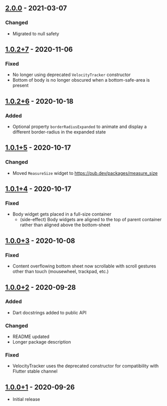 ## [2.0.0] - 2021-03-07
### Changed
- Migrated to null safety

## [1.0.2+7] - 2020-11-06
### Fixed
- No longer using deprecated `VelocityTracker` constructor
- Bottom of body is no longer obscured when a bottom-safe-area is present

## [1.0.2+6] - 2020-10-18
### Added
- Optional property `borderRadiusExpanded` to animate and display a different border-radius in the expanded state

## [1.0.1+5] - 2020-10-17
### Changed
- Moved `MeasureSize` widget to https://pub.dev/packages/measure_size

## [1.0.1+4] - 2020-10-17
### Fixed
- Body widget gets placed in a full-size container
  - (side-effect) Body widgets are aligned to the top of parent container rather than aligned above the bottom-sheet

## [1.0.0+3] - 2020-10-08
### Fixed
- Content overflowing bottom sheet now scrollable with scroll gestures other than touch (mousewheel, trackpad, etc.)

## [1.0.0+2] - 2020-09-28
### Added
- Dart docstrings added to public API

### Changed
- README updated
- Longer package description

### Fixed
- VelocityTracker uses the deprecated constructor for compatibility with Flutter stable channel

## [1.0.0+1] - 2020-09-26
- Initial release

[Unreleased]: https://github.com/mhrst/bottom_sheet_bar/compare/f3a35f11d31e37d883d21e0803264ff8f89c4940...HEAD
[2.0.0]: https://github.com/mhrst/bottom_sheet_bar/compare/44955fb42f5484c9bc753f0466f1b6be061493bf...f3a35f11d31e37d883d21e0803264ff8f89c4940
[1.0.2+7]: https://github.com/mhrst/bottom_sheet_bar/compare/e3e4463b33a5164bfb6e9355a006b221c65990ad...44955fb42f5484c9bc753f0466f1b6be061493bf
[1.0.2+6]: https://github.com/mhrst/bottom_sheet_bar/compare/81945ff94376c66055298dea6373063b50d41f52...e3e4463b33a5164bfb6e9355a006b221c65990ad
[1.0.1+5]: https://github.com/mhrst/bottom_sheet_bar/compare/0fb7b4fc6c19a33bcfdf8e1e09a4e776add70d45...81945ff94376c66055298dea6373063b50d41f52
[1.0.1+4]: https://github.com/mhrst/bottom_sheet_bar/compare/a14c9b679f6cd51a6042234ceeb05b5e470fce90...0fb7b4fc6c19a33bcfdf8e1e09a4e776add70d45
[1.0.0+3]: https://github.com/mhrst/bottom_sheet_bar/compare/c908368e6fd1c4e807c93fe6ec98d7036acc70d4...a14c9b679f6cd51a6042234ceeb05b5e470fce90
[1.0.0+2]: https://github.com/mhrst/bottom_sheet_bar/compare/6222a43bd589ee38b3ec2aa7182f87de1ae50690...c908368e6fd1c4e807c93fe6ec98d7036acc70d4
[1.0.0+1]:https://github.com/mhrst/bottom_sheet_bar/6222a43bd589ee38b3ec2aa7182f87de1ae50690
